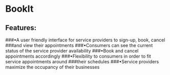 # BookIt

## Features:
###•A user friendly interface for service providers to  sign-up, book, cancel 
###and view their appointments
###•Consumers can see the current status of the service provider availability
###•Book and cancel appointments accordingly
###•Flexibility to consumers in order to fit service appointments around 
###their schedules
###•Service providers maximize the occupancy of their businesses
